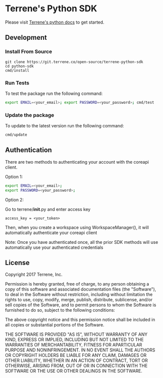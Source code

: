# Terrene's Python SDK

Please visit [Terrene's python docs](https://docs.terrene.co/?python) 
to get started.


## Development

### Install From Source

```
git clone https://git.terrene.co/open-source/terrene-python-sdk
cd python-sdk
cmd/install
```

### Run Tests

To test the package run the following command:

```bash
export EMAIL=<your_email>; export PASSWORD=<your_password>; cmd/test
```


### Update the package

To update to the latest version run the following command:

```bash
cmd/update
```


## Authentication

There are two methods to authenticating your account with the coreapi client.

Option 1:

```bash
export EMAIL=<your_email>; 
export PASSWORD=<your_password>;
```

Option 2:

Go to terrene/__init__.py and enter access key

```
access_key = <your_token>
```

Then, when you create a workspace using WorkspaceManager(), it will automatically authenticate your coreapi client

Note: Once you have authenticated once, all the prior SDK methods will use automatically 
use your authenticated credentials

## License

Copyright 2017 Terrene, Inc.

Permission is hereby granted, free of charge, to any person
obtaining a copy of this software and associated documentation
files (the "Software"), to deal in the Software without restriction,
including without limitation the rights to use, copy, modify,
merge, publish, distribute, sublicense, and/or sell copies of
the Software, and to permit persons to whom the Software is
furnished to do so, subject to the following conditions:

The above copyright notice and this permission notice shall be
included in all copies or substantial portions of the Software.

THE SOFTWARE IS PROVIDED "AS IS", WITHOUT WARRANTY OF ANY KIND, EXPRESS OR IMPLIED,
INCLUDING BUT NOT LIMITED TO THE WARRANTIES OF MERCHANTABILITY, FITNESS FOR
APARTICULAR PURPOSE AND NONINFRINGEMENT. IN NO EVENT SHALL THE AUTHORS
OR COPYRIGHT HOLDERS BE LIABLE FOR ANY CLAIM, DAMAGES OR OTHER LIABILITY,
WHETHER IN AN ACTION OF CONTRACT, TORT OR OTHERWISE, ARISING FROM,
OUT OF OR IN CONNECTION WITH THE SOFTWARE OR THE USE OR OTHER DEALINGS IN THE SOFTWARE.
